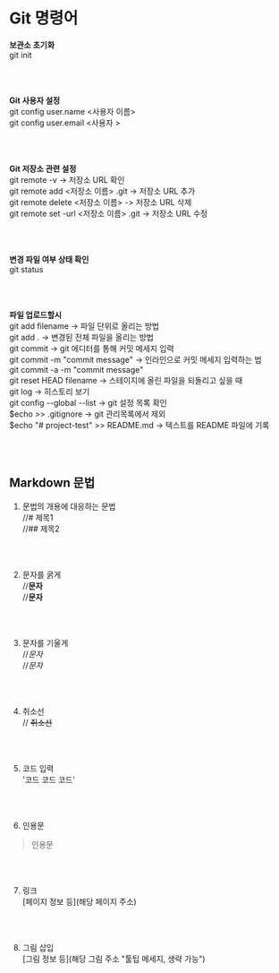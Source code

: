 # Git 명령어

**보관소 초기화**</br>
git init</hr></br>

</br></br>

**Git 사용자 설정**</br>
git config user.name <사용자 이름></br>
git config user.email <사용자 ></hr></br>

</br></br>

**Git 저장소 관련 설정**</br>
git remote -v  -> 저장소 URL 확인</br>
git remote add <저장소 이름> <URL>.git -> 저장소 URL 추가 </br>
git remote delete <저장소 이름> -> 저장소 URL 삭제 </br>
git remote set -url <저장소 이름> <URL>.git -> 저장소 URL 수정 </hr></br>

</br></br>

**변경 파일 여부 상태 확인** </br>
git status </hr></br>

</br></br>

**파일 업로드할시**</br>
git add filename -> 파일 단위로 올리는 방법 </br>
git add . -> 변경된 전체 파일을 올리는 방법 </br>
git commit -> git 에디터를 통해 커밋 메세지 입력 </br>
git commit -m "commit message" -> 인라인으로 커밋 메세지 입력하는 법 </br>
git commit -a -m "commit message"</br>
git reset HEAD filename -> 스테이지에 올린 파일을 되돌리고 싶을 때 </br>
git log -> 히스토리 보기 </br>
git config --global --list -> git 설정 목록 확인 </br>
$echo <filename> >> .gitignore -> git 관리목록에서 제외 </br>
$echo "# project-test" >> README.md -> 텍스트를 README 파일에 기록 </br>

</br></br>

## Markdown 문법
1. 문법의 개용에 대응하는 문법</br>
//# 제목1 </br>
//## 제목2 </br>

</br></br>

2. 문자를 굵게</br>
//**문자**</br>
//__문자__</br>

</br></br>

3. 문자를 기울게</br>
//*문자*</br>
//_문자_</br>

</br></br>

4. 취소선 </br>
// ~~취소선~~</br>

</br></br>

5. 코드 입력 </br>
'코드 코드 코드'

</br></br>

6. 인용문 </br>
> 인용문 </br>

</br></br>

7. 링크 </br>
[페이지 정보 등](해당 페이지 주소)</br>

</br></br>

8. 그림 삽입 </br>
[그림 정보 등](해당 그림 주소 "툴팁 메세지, 생략 가능")</br>



